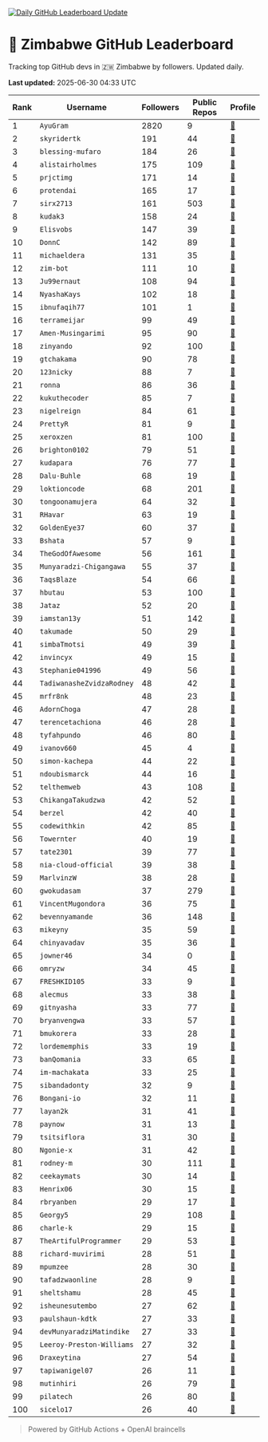 [![Daily GitHub Leaderboard Update](https://github.com/bevennyamande/zim_leaderboard/actions/workflows/leaderboard.yml/badge.svg)](https://github.com/bevennyamande/zim_leaderboard/actions/workflows/leaderboard.yml)

# 🦍 Zimbabwe GitHub Leaderboard

Tracking top GitHub devs in 🇿🇼 Zimbabwe by followers. Updated daily.

<!-- START LEADERBOARD -->
**Last updated:** 2025-06-30 04:33 UTC  

| Rank | Username | Followers | Public Repos | Profile |
|------|----------|-----------|--------------|---------|
| 1 | `AyuGram` | 2820 | 9 | [🔗](https://github.com/AyuGram) |
| 2 | `skyridertk` | 191 | 44 | [🔗](https://github.com/skyridertk) |
| 3 | `blessing-mufaro` | 184 | 26 | [🔗](https://github.com/blessing-mufaro) |
| 4 | `alistairholmes` | 175 | 109 | [🔗](https://github.com/alistairholmes) |
| 5 | `prjctimg` | 171 | 14 | [🔗](https://github.com/prjctimg) |
| 6 | `protendai` | 165 | 17 | [🔗](https://github.com/protendai) |
| 7 | `sirx2713` | 161 | 503 | [🔗](https://github.com/sirx2713) |
| 8 | `kudak3` | 158 | 24 | [🔗](https://github.com/kudak3) |
| 9 | `Elisvobs` | 147 | 39 | [🔗](https://github.com/Elisvobs) |
| 10 | `DonnC` | 142 | 89 | [🔗](https://github.com/DonnC) |
| 11 | `michaeldera` | 131 | 35 | [🔗](https://github.com/michaeldera) |
| 12 | `zim-bot` | 111 | 10 | [🔗](https://github.com/zim-bot) |
| 13 | `Ju99ernaut` | 108 | 94 | [🔗](https://github.com/Ju99ernaut) |
| 14 | `NyashaKays` | 102 | 18 | [🔗](https://github.com/NyashaKays) |
| 15 | `ibnufaqih77` | 101 | 1 | [🔗](https://github.com/ibnufaqih77) |
| 16 | `terrameijar` | 99 | 49 | [🔗](https://github.com/terrameijar) |
| 17 | `Amen-Musingarimi` | 95 | 90 | [🔗](https://github.com/Amen-Musingarimi) |
| 18 | `zinyando` | 92 | 100 | [🔗](https://github.com/zinyando) |
| 19 | `gtchakama` | 90 | 78 | [🔗](https://github.com/gtchakama) |
| 20 | `123nicky` | 88 | 7 | [🔗](https://github.com/123nicky) |
| 21 | `ronna` | 86 | 36 | [🔗](https://github.com/ronna) |
| 22 | `kukuthecoder` | 85 | 7 | [🔗](https://github.com/kukuthecoder) |
| 23 | `nigelreign` | 84 | 61 | [🔗](https://github.com/nigelreign) |
| 24 | `PrettyR` | 81 | 9 | [🔗](https://github.com/PrettyR) |
| 25 | `xeroxzen` | 81 | 100 | [🔗](https://github.com/xeroxzen) |
| 26 | `brighton0102` | 79 | 51 | [🔗](https://github.com/brighton0102) |
| 27 | `kudapara` | 76 | 77 | [🔗](https://github.com/kudapara) |
| 28 | `Dalu-Buhle` | 68 | 19 | [🔗](https://github.com/Dalu-Buhle) |
| 29 | `loktioncode` | 68 | 201 | [🔗](https://github.com/loktioncode) |
| 30 | `tongoonamujera` | 64 | 32 | [🔗](https://github.com/tongoonamujera) |
| 31 | `RHavar` | 63 | 19 | [🔗](https://github.com/RHavar) |
| 32 | `GoldenEye37` | 60 | 37 | [🔗](https://github.com/GoldenEye37) |
| 33 | `Bshata` | 57 | 9 | [🔗](https://github.com/Bshata) |
| 34 | `TheGodOfAwesome` | 56 | 161 | [🔗](https://github.com/TheGodOfAwesome) |
| 35 | `Munyaradzi-Chigangawa` | 55 | 37 | [🔗](https://github.com/Munyaradzi-Chigangawa) |
| 36 | `TaqsBlaze` | 54 | 66 | [🔗](https://github.com/TaqsBlaze) |
| 37 | `hbutau` | 53 | 100 | [🔗](https://github.com/hbutau) |
| 38 | `Jataz` | 52 | 20 | [🔗](https://github.com/Jataz) |
| 39 | `iamstan13y` | 51 | 142 | [🔗](https://github.com/iamstan13y) |
| 40 | `takumade` | 50 | 29 | [🔗](https://github.com/takumade) |
| 41 | `simbaTmotsi` | 49 | 39 | [🔗](https://github.com/simbaTmotsi) |
| 42 | `invincyx` | 49 | 15 | [🔗](https://github.com/invincyx) |
| 43 | `Stephanie041996` | 49 | 56 | [🔗](https://github.com/Stephanie041996) |
| 44 | `TadiwanasheZvidzaRodney` | 48 | 42 | [🔗](https://github.com/TadiwanasheZvidzaRodney) |
| 45 | `mrfr8nk` | 48 | 23 | [🔗](https://github.com/mrfr8nk) |
| 46 | `AdornChoga` | 47 | 28 | [🔗](https://github.com/AdornChoga) |
| 47 | `terencetachiona` | 46 | 28 | [🔗](https://github.com/terencetachiona) |
| 48 | `tyfahpundo` | 46 | 80 | [🔗](https://github.com/tyfahpundo) |
| 49 | `ivanov660` | 45 | 4 | [🔗](https://github.com/ivanov660) |
| 50 | `simon-kachepa` | 44 | 22 | [🔗](https://github.com/simon-kachepa) |
| 51 | `ndoubismarck` | 44 | 16 | [🔗](https://github.com/ndoubismarck) |
| 52 | `telthemweb` | 43 | 108 | [🔗](https://github.com/telthemweb) |
| 53 | `ChikangaTakudzwa` | 42 | 52 | [🔗](https://github.com/ChikangaTakudzwa) |
| 54 | `berzel` | 42 | 40 | [🔗](https://github.com/berzel) |
| 55 | `codewithkin` | 42 | 85 | [🔗](https://github.com/codewithkin) |
| 56 | `Towernter` | 40 | 19 | [🔗](https://github.com/Towernter) |
| 57 | `tate2301` | 39 | 77 | [🔗](https://github.com/tate2301) |
| 58 | `nia-cloud-official` | 39 | 38 | [🔗](https://github.com/nia-cloud-official) |
| 59 | `MarlvinzW` | 38 | 28 | [🔗](https://github.com/MarlvinzW) |
| 60 | `gwokudasam` | 37 | 279 | [🔗](https://github.com/gwokudasam) |
| 61 | `VincentMugondora` | 36 | 75 | [🔗](https://github.com/VincentMugondora) |
| 62 | `bevennyamande` | 36 | 148 | [🔗](https://github.com/bevennyamande) |
| 63 | `mikeyny` | 35 | 59 | [🔗](https://github.com/mikeyny) |
| 64 | `chinyavadav` | 35 | 36 | [🔗](https://github.com/chinyavadav) |
| 65 | `jowner46` | 34 | 0 | [🔗](https://github.com/jowner46) |
| 66 | `omryzw` | 34 | 45 | [🔗](https://github.com/omryzw) |
| 67 | `FRESHKID105` | 33 | 9 | [🔗](https://github.com/FRESHKID105) |
| 68 | `alecmus` | 33 | 38 | [🔗](https://github.com/alecmus) |
| 69 | `gitnyasha` | 33 | 77 | [🔗](https://github.com/gitnyasha) |
| 70 | `bryanvengwa` | 33 | 57 | [🔗](https://github.com/bryanvengwa) |
| 71 | `bmukorera` | 33 | 28 | [🔗](https://github.com/bmukorera) |
| 72 | `lordememphis` | 33 | 19 | [🔗](https://github.com/lordememphis) |
| 73 | `banQomania` | 33 | 65 | [🔗](https://github.com/banQomania) |
| 74 | `im-machakata` | 33 | 25 | [🔗](https://github.com/im-machakata) |
| 75 | `sibandadonty` | 32 | 9 | [🔗](https://github.com/sibandadonty) |
| 76 | `Bongani-io` | 32 | 11 | [🔗](https://github.com/Bongani-io) |
| 77 | `layan2k` | 31 | 41 | [🔗](https://github.com/layan2k) |
| 78 | `paynow` | 31 | 13 | [🔗](https://github.com/paynow) |
| 79 | `tsitsiflora` | 31 | 30 | [🔗](https://github.com/tsitsiflora) |
| 80 | `Ngonie-x` | 31 | 42 | [🔗](https://github.com/Ngonie-x) |
| 81 | `rodney-m` | 30 | 111 | [🔗](https://github.com/rodney-m) |
| 82 | `ceekaymats` | 30 | 14 | [🔗](https://github.com/ceekaymats) |
| 83 | `Henrix06` | 30 | 15 | [🔗](https://github.com/Henrix06) |
| 84 | `rbryanben` | 29 | 17 | [🔗](https://github.com/rbryanben) |
| 85 | `Georgy5` | 29 | 108 | [🔗](https://github.com/Georgy5) |
| 86 | `charle-k` | 29 | 15 | [🔗](https://github.com/charle-k) |
| 87 | `TheArtifulProgrammer` | 29 | 53 | [🔗](https://github.com/TheArtifulProgrammer) |
| 88 | `richard-muvirimi` | 28 | 51 | [🔗](https://github.com/richard-muvirimi) |
| 89 | `mpumzee` | 28 | 30 | [🔗](https://github.com/mpumzee) |
| 90 | `tafadzwaonline` | 28 | 9 | [🔗](https://github.com/tafadzwaonline) |
| 91 | `sheltshamu` | 28 | 45 | [🔗](https://github.com/sheltshamu) |
| 92 | `isheunesutembo` | 27 | 62 | [🔗](https://github.com/isheunesutembo) |
| 93 | `paulshaun-kdtk` | 27 | 33 | [🔗](https://github.com/paulshaun-kdtk) |
| 94 | `devMunyaradziMatindike` | 27 | 33 | [🔗](https://github.com/devMunyaradziMatindike) |
| 95 | `Leeroy-Preston-Williams` | 27 | 32 | [🔗](https://github.com/Leeroy-Preston-Williams) |
| 96 | `Draxeytina` | 27 | 54 | [🔗](https://github.com/Draxeytina) |
| 97 | `tapiwanigel07` | 26 | 11 | [🔗](https://github.com/tapiwanigel07) |
| 98 | `mutinhiri` | 26 | 79 | [🔗](https://github.com/mutinhiri) |
| 99 | `pilatech` | 26 | 80 | [🔗](https://github.com/pilatech) |
| 100 | `sicelo17` | 26 | 40 | [🔗](https://github.com/sicelo17) |
<!-- END LEADERBOARD -->

> Powered by GitHub Actions + OpenAI braincells
